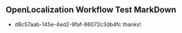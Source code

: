 ## OpenLocalization Workflow Test MarkDown
* d8c57aab-145e-4ed2-9faf-86072c3db4fc thanks!

<!--HONumber=Jul16_HO4-->


